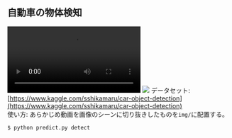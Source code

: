 ## 自動車の物体検知  
![cars](https://user-images.githubusercontent.com/75005025/132318772-73fcb824-effa-4e83-a31e-e1df490e0c8b.mp4) ![](https://drive.google.com/file/d/1fN4eNEh7q8t2su10Kx2WZyRzUSD69HEg/view?usp=sharing)
データセット: [https://www.kaggle.com/sshikamaru/car-object-detection](https://www.kaggle.com/sshikamaru/car-object-detection)   
使い方: 
あらかじめ動画を画像のシーンに切り抜きしたものを`img/`に配置する。  
```
$ python predict.py detect
```
